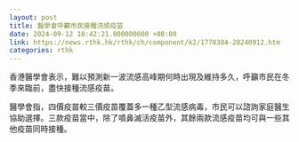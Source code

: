 ```yaml
---
layout: post
title: 醫學會呼籲市民接種流感疫苗
date: 2024-09-12 18:42:21.000000000 +08:00
link: https://news.rthk.hk/rthk/ch/component/k2/1770384-20240912.htm
categories: rthk
---
```


香港醫學會表示，難以預測新一波流感高峰期何時出現及維持多久，呼籲市民在冬季來臨前，盡快接種流感疫苗。

醫學會指，四價疫苗較三價疫苗覆蓋多一種乙型流感病毒，市民可以諮詢家庭醫生協助選擇。三款疫苗當中，除了噴鼻滅活疫苗外，其餘兩款流感疫苗均可與一些其他疫苗同時接種。
